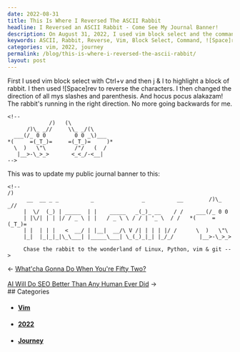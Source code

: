 ```yaml
---
date: 2022-08-31
title: This Is Where I Reversed The ASCII Rabbit
headline: I Reversed an ASCII Rabbit - Come See My Journal Banner!
description: On August 31, 2022, I used vim block select and the command '![Space]rev' to create a new ASCII rabbit, running in the right direction. I was so proud of my work that I updated my public journal banner with the new ASCII rabbit - come read about my journey and see the new banner!
keywords: ASCII, Rabbit, Reverse, Vim, Block Select, Command, ![Space]rev, August 31, 2022, Direction, Slashes, Parenthesis, Journal, Banner, Journey
categories: vim, 2022, journey
permalink: /blog/this-is-where-i-reversed-the-ascii-rabbit/
layout: post
---
```



First I used vim block select with Ctrl+v and then j & l to highlight a block
of rabbit. I then used ![Space]rev to reverse the characters. I then changed
the direction of all mys slashes and parenthesis. And hocus pocus alakazam! The
rabbit's running in the right direction. No more going backwards for me.

    <!--
                 /)   (\
          /)\_ _//     \\_ _/(\
      ___(/_ 0 0         0 0 _\)___
    *(     =(_T_)=     =(_T_)=     )*
      \  )   \"\         /"/   (  /
       |__>-\_>_>       <_<_/-<__|
    -->

This was to update my public journal banner to this:

    <!--                                                                  /)
          __  __ _ _          _               _          __        /)\_ _//
         |  \/  (_) | _____  | |    _____   _(_)_ __    / /    ___(/_ 0 0
         | |\/| | | |/ / _ \ | |   / _ \ \ / / | '_ \  / /   *(     =(_T_)=
         | |  | | |   <  __/ | |__|  __/\ V /| | | | |/ /      \  )   \"\
         |_|  |_|_|_|\_\___| |_____\___| \_(_)_|_| |_/_/        |__>-\_>_>

         Chase the rabbit to the wonderland of Linux, Python, vim & git -->

<div class="arrow-links"><div class="post-nav-prev"><span class="arrow">&larr;&nbsp;</span><a href="/blog/what-cha-gonna-do-when-you-re-fifty-two/">What'cha Gonna Do When You're Fifty Two?</a></div> &nbsp; <div class="post-nav-next"><a href="/blog/ai-will-do-seo-better-than-any-human-ever-did/">AI Will Do SEO Better Than Any Human Ever Did</a><span class="arrow">&nbsp;&rarr;</span></div></div>
## Categories

<ul>
<li><h4><a href='/vim/'>Vim</a></h4></li>
<li><h4><a href='/2022/'>2022</a></h4></li>
<li><h4><a href='/journey/'>Journey</a></h4></li></ul>